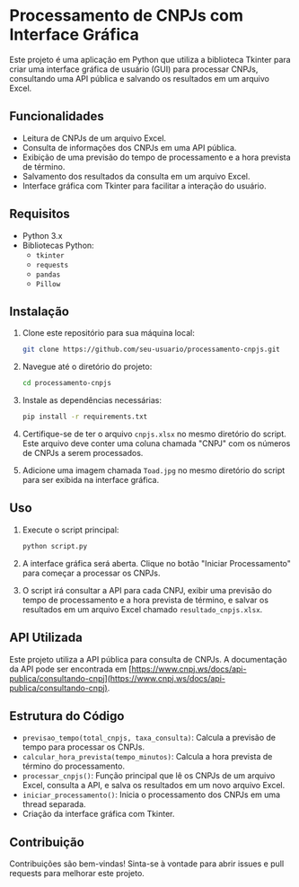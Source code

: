 # Processamento de CNPJs com Interface Gráfica

Este projeto é uma aplicação em Python que utiliza a biblioteca Tkinter para criar uma interface gráfica de usuário (GUI) para processar CNPJs, consultando uma API pública e salvando os resultados em um arquivo Excel.

## Funcionalidades

- Leitura de CNPJs de um arquivo Excel.
- Consulta de informações dos CNPJs em uma API pública.
- Exibição de uma previsão do tempo de processamento e a hora prevista de término.
- Salvamento dos resultados da consulta em um arquivo Excel.
- Interface gráfica com Tkinter para facilitar a interação do usuário.

## Requisitos

- Python 3.x
- Bibliotecas Python:
  - `tkinter`
  - `requests`
  - `pandas`
  - `Pillow`

## Instalação

1. Clone este repositório para sua máquina local:
    ```sh
    git clone https://github.com/seu-usuario/processamento-cnpjs.git
    ```

2. Navegue até o diretório do projeto:
    ```sh
    cd processamento-cnpjs
    ```

3. Instale as dependências necessárias:
    ```sh
    pip install -r requirements.txt
    ```

4. Certifique-se de ter o arquivo `cnpjs.xlsx` no mesmo diretório do script. Este arquivo deve conter uma coluna chamada "CNPJ" com os números de CNPJs a serem processados.

5. Adicione uma imagem chamada `Toad.jpg` no mesmo diretório do script para ser exibida na interface gráfica.

## Uso

1. Execute o script principal:
    ```sh
    python script.py
    ```

2. A interface gráfica será aberta. Clique no botão "Iniciar Processamento" para começar a processar os CNPJs.

3. O script irá consultar a API para cada CNPJ, exibir uma previsão do tempo de processamento e a hora prevista de término, e salvar os resultados em um arquivo Excel chamado `resultado_cnpjs.xlsx`.

## API Utilizada

Este projeto utiliza a API pública para consulta de CNPJs. A documentação da API pode ser encontrada em [https://www.cnpj.ws/docs/api-publica/consultando-cnpj](https://www.cnpj.ws/docs/api-publica/consultando-cnpj).

## Estrutura do Código

- `previsao_tempo(total_cnpjs, taxa_consulta)`: Calcula a previsão de tempo para processar os CNPJs.
- `calcular_hora_prevista(tempo_minutos)`: Calcula a hora prevista de término do processamento.
- `processar_cnpjs()`: Função principal que lê os CNPJs de um arquivo Excel, consulta a API, e salva os resultados em um novo arquivo Excel.
- `iniciar_processamento()`: Inicia o processamento dos CNPJs em uma thread separada.
- Criação da interface gráfica com Tkinter.

## Contribuição

Contribuições são bem-vindas! Sinta-se à vontade para abrir issues e pull requests para melhorar este projeto.

